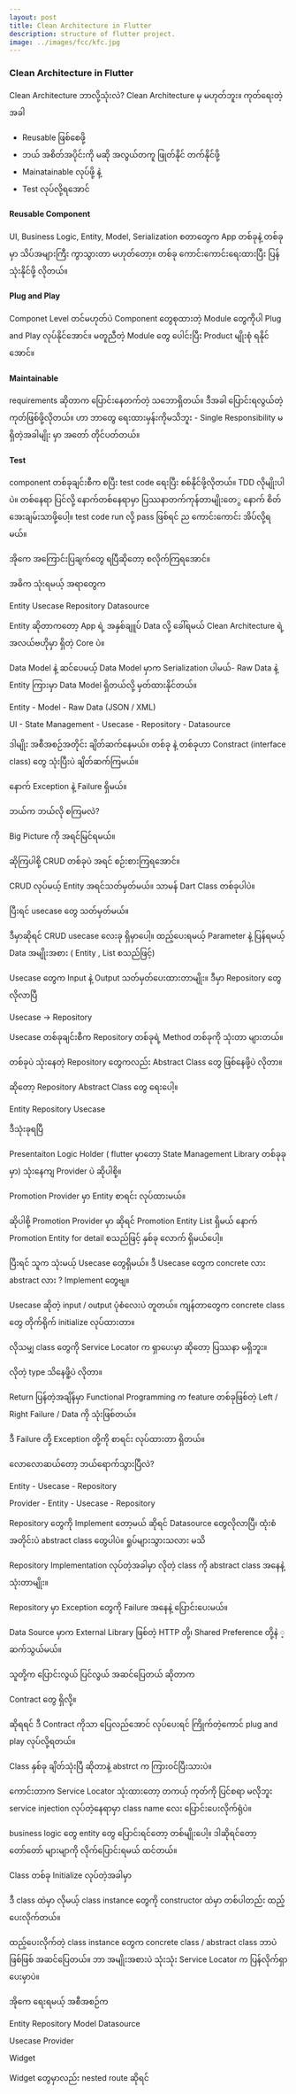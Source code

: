 ```yaml
---
layout: post
title: Clean Architecture in Flutter
description: structure of flutter project.
image: ../images/fcc/kfc.jpg
---
```


### Clean Architecture in Flutter
Clean Architecture ဘာလို့သုံးလဲ?
Clean Architecture မှ မဟုတ်ဘူး။ ကုတ်ရေးတဲ့အခါ 
- Reusable ဖြစ်စေဖို့
- ဘယ် အစိတ်အပိုင်းကို မဆို အလွယ်တကူ ဖြုတ်နိုင် တက်နိုင်ဖို့
- Mainatainable လုပ်ဖို့ နဲ့ 
- Test လုပ်လို့ရအောင်


#### Reusable Component
UI, Business Logic, Entity, Model, Serialization စတာတွေက App တစ်ခုနဲ့ တစ်ခုမှာ သိပ်အများကြီး ကွာသွားတာ မဟုတ်တော့။ တစ်ခု ကောင်းကောင်းရေးထားပြီး ပြန်သုံးနိုင်ဖို့ လိုတယ်။


#### Plug and Play
Componet Level တင်မဟုတ်ပဲ Component တွေစုထားတဲ့ Module တွေကိုပါ Plug and Play လုပ်နိုင်အောင်။
မတူညီတဲ့ Module တွေ ပေါင်းပြီး Product မျိုးစုံ ရနိုင်အောင်။

#### Maintainable
requirements ဆိုတာက ပြောင်းနေတက်တဲ့ သဘောရှိတယ်။
ဒီအခါ ပြောင်းရလွယ်တဲ့ ကုတ်ဖြစ်ဖို့လိုတယ်။
ဟာ ဘာတွေ ရေးထားမှန်းကိုမသိဘူး - Single Responsibility မရှိတဲ့အခါမျိုး မှာ အတော် တိုင်ပတ်တယ်။


#### Test
component တစ်ခုချင်းစီက စပြီး test code ရေးပြီး စစ်နိုင်ဖို့လိုတယ်။
TDD လိုမျိုးပါပဲ။
တစ်နေရာ ပြင်လို့ နောက်တစ်နေရာမှာ ပြဿနာတက်ကုန်တာမျိုးတေွ
နောက် စိတ်အေးချမ်းသာဖို့ပေါ့။
test code run လို့ pass ဖြစ်ရင် ည ကောင်းကောင်း အိပ်လို့ရမယ်။


အိုကေ အကြောင်းပြချက်တွေ ရပြီဆိုတော့ စလိုက်ကြရအောင်။


အဓိက သုံးရမယ့် အရာတွေက

Entity
Usecase
Repository
Datasource

Entity ဆိုတာကတော့ App ရဲ့ အနှစ်ချူပ် Data လို့ ခေါ်ရမယ်
Clean Architecture ရဲ့ အလယ်ဗဟိုမှာ ရှိတဲ့ Core ပဲ။

Data Model နဲ့ ဆင်ပေမယ့် Data Model မှာက Serialization ပါမယ်- Raw Data နဲ့ Entity ကြားမှာ Data Model ရှိတယ်လို့ မှတ်ထားနိုင်တယ်။

Entity - Model - Raw Data (JSON / XML)

UI - State Management - Usecase  - Repository - Datasource

ဒါမျိုး အစီအစဉ်အတိုင်း ချိတ်ဆက်နေမယ်။
တစ်ခု နဲ့ တစ်ခုဟာ Constract (interface class) တွေ သုံးပြီးပဲ ချိတ်ဆက်ကြမယ်။

နောက် Exception နဲ့ Failure ရှိမယ်။

ဘယ်က ဘယ်လို စကြမလဲ?

Big Picture ကို အရင်မြင်ရမယ်။

ဆိုကြပါစို့ CRUD တစ်ခုပဲ အရင် စဉ်းစားကြရအောင်။

CRUD လုပ်မယ့် Entity အရင်သတ်မှတ်မယ်။
သာမန် Dart Class တစ်ခုပါပဲ။

ပြီးရင် usecase တွေ သတ်မှတ်မယ်။

ဒီမှာဆိုရင် CRUD usecase လေးခု ရှိမှာပေါ့။
ထည့်ပေးရမယ့် Parameter နဲ့
ပြန်ရမယ့် Data အမျိုးအစား ( Entity , List<Entity> စသည်ဖြင့်)

Usecase တွေက Input နဲ့ Output သတ်မှတ်ပေးထားတာမျိုး။
ဒီမှာ Repository တွေ လိုလာပြီ

Usecase -> Repository

Usecase တစ်ခုချင်းစီက Repository တစ်ခုရဲ့ Method တစ်ခုကို သုံးတာ များတယ်။

တစ်ခုပဲ သုံးနေတဲ့ Repository တွေကလည်း Abstract Class တွေ ဖြစ်နေဖို့ပဲ လိုတာ။

ဆိုတော့ Repository Abstract Class တွေ ရေးပေါ့။


Entity
Repository
Usecase

ဒီသုံးခုရပြီ

Presentaiton Logic Holder ( flutter မှာတော့ State Management Library တစ်ခုခု မှာ)
သုံးနေကျ Provider ပဲ ဆိုပါစို့။

Promotion Provider  မှာ 
Entity စာရင်း လုပ်ထားမယ်။

ဆိုပါစို့
Promotion Provider မှာ ဆိုရင်
Promotion Entity List ရှိမယ်
နောက် Promotion Entity for detail စသည်ဖြင့် နှစ်ခု လောက် ရှိမယ်ပေါ့။


ပြီးရင် သူက သုံးမယ့် Usecase တွေရှိမယ်။
ဒီ Usecase တွေက concrete လား abstract လား ?
Implement တွေဗျ။

Usecase ဆိုတဲ့ input / output ပုံစံလေးပဲ တူတယ်။
ကျန်တာတွေက concrete class တွေ တိုက်ရိုက် initialize လုပ်ထားတာ။


လိုသမျှ class တွေကို Service Locator က ရှာပေးမှာ ဆိုတော့ ပြဿနာ မရှိဘူး။

လိုတဲ့ type သိနေဖိူ့ပဲ လိုတာ။

Return ပြန်တဲ့အချိန်မှာ
Functional Programming က feature တစ်ခုဖြစ်တဲ့
Left / Right 
Failure / Data ကို သုံးဖြစ်တယ်။

ဒီ Failure တို့ Exception တို့ကို စာရင်း လုပ်ထားတာ ရှိတယ်။


လောလောဆယ်တော့ ဘယ်ရောက်သွားပြီလဲ?

Entity - Usecase - Repository

Provider - Entity - Usecase - Repository

Repository တွေကို Implement တော့မယ် ဆိုရင် Datasource တွေလိုလာပြီ၊ ထုံးစံအတိုင်းပဲ abstract class တွေပါပဲ။
ရှုပ်များသွားသလား မသိ

Repository Implementation လုပ်တဲ့အခါမှာ လိုတဲ့ class ကို abstract class အနေနဲ့ သုံးတာမျိုး။

Repository မှာ Exception တွေကို Failure အနေနဲ့ ပြောင်းပေးမယ်။

Data Source မှာက External Library ဖြစ်တဲ့ HTTP တို့၊ Shared Preference တို့နဲ ့ဆက်သွယ်မယ်။

သူတို့က ပြောင်းလွယ် ပြင်လွယ် အဆင်ပြေတယ် ဆိုတာက 

Contract တွေ ရှိလို့။

ဆိုရရင် ဒီ Contract ကိုသာ ပြေလည်အောင် လုပ်ပေးရင် ကြိုက်တဲ့ကောင် plug and play လုပ်လို့ရတယ်။

Class နှစ်ခု ချိတ်သုံးပြီ ဆိုတာနဲ့ abstrct က ကြားဝင်ပြီးသားပဲ။

ကောင်းတာက Service Locator သုံးထားတော့ တကယ့် ကုတ်ကို ပြင်စရာ မလိုဘူး
service injection လုပ်တဲ့နေရာမှာ class name လေး ပြောင်းပေးလိုက်ရုံပဲ။

business logic တွေ
entity တွေ ပြောင်းရင်တော့ တစ်မျိုးပေါ့။
ဒါဆိုရင်တော့ တော်တော် များမျာကို လိုက်ပြောင်းရမယ် ထင်တယ်။


Class တစ်ခု Initialize လုပ်တဲ့အခါမှာ 

ဒီ class ထဲမှာ လိုမယ့် class instance တွေကို constructor ထဲမှာ တစ်ပါတည်း ထည့်ပေးလိုက်တယ်။

ထည့်ပေးလိုက်တဲ့ class instance တွေက concrete class / abstract class ဘာပဲ ဖြစ်ဖြစ် အဆင်ပြေတယ်။
ဘာ အမျိုးအစားပဲ သုံးသုံး Service Locator က ပြန်လိုက်ရှာပေးမှာပဲ။

အိုကေ ရေးရမယ့် အစီအစဉ်က



Entity
Repository
Model
Datasource

Usecase
Provider

Widget


Widget တွေမှာလည်း nested route ဆိုရင်















